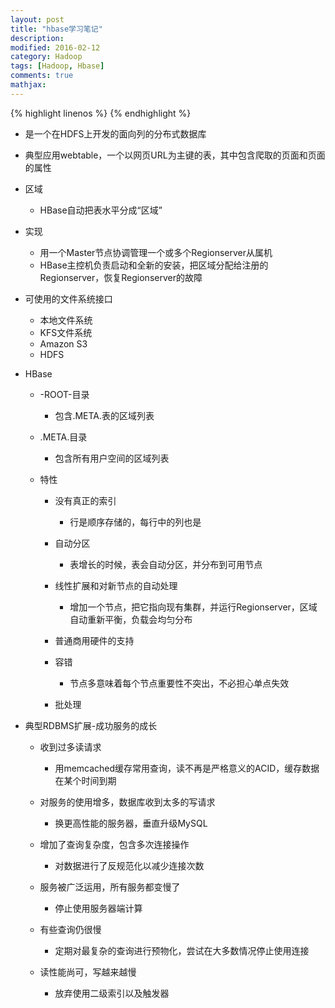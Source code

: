 ```yaml
---
layout: post
title: "hbase学习笔记"
description: 
modified: 2016-02-12
category: Hadoop
tags: [Hadoop, Hbase]
comments: true
mathjax: 
---
```

{% highlight linenos %}
{% endhighlight %}

- 是一个在HDFS上开发的面向列的分布式数据库

- 典型应用webtable，一个以网页URL为主键的表，其中包含爬取的页面和页面的属性

- 区域
    - HBase自动把表水平分成“区域”

- 实现

    - 用一个Master节点协调管理一个或多个Regionserver从属机
    - HBase主控机负责启动和全新的安装，把区域分配给注册的Regionserver，恢复Regionserver的故障

- 可使用的文件系统接口

    - 本地文件系统
    - KFS文件系统
    - Amazon S3
    - HDFS
- HBase
    - -ROOT-目录

        - 包含.META.表的区域列表
    - .META.目录

        - 包含所有用户空间的区域列表

    - 特性

        - 没有真正的索引

            - 行是顺序存储的，每行中的列也是

        - 自动分区

            - 表增长的时候，表会自动分区，并分布到可用节点

        - 线性扩展和对新节点的自动处理

            - 增加一个节点，把它指向现有集群，并运行Regionserver，区域自动重新平衡，负载会均匀分布

        - 普通商用硬件的支持

        - 容错

            - 节点多意味着每个节点重要性不突出，不必担心单点失效

        - 批处理

- 典型RDBMS扩展-成功服务的成长

    - 收到过多读请求

        - 用memcached缓存常用查询，读不再是严格意义的ACID，缓存数据在某个时间到期

    - 对服务的使用增多，数据库收到太多的写请求

        - 换更高性能的服务器，垂直升级MySQL

    - 增加了查询复杂度，包含多次连接操作

        - 对数据进行了反规范化以减少连接次数

    - 服务被广泛运用，所有服务都变慢了

        - 停止使用服务器端计算

    - 有些查询仍很慢

        - 定期对最复杂的查询进行预物化，尝试在大多数情况停止使用连接

    - 读性能尚可，写越来越慢

        - 放弃使用二级索引以及触发器